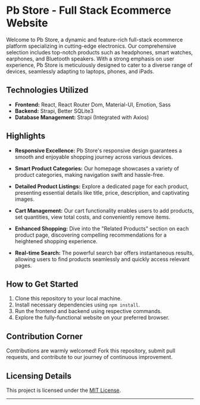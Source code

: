

# Pb Store - Full Stack Ecommerce Website

Welcome to Pb Store, a dynamic and feature-rich full-stack ecommerce platform specializing in cutting-edge electronics. Our comprehensive selection includes top-notch products such as headphones, smart watches, earphones, and Bluetooth speakers. With a strong emphasis on user experience, Pb Store is meticulously designed to cater to a diverse range of devices, seamlessly adapting to laptops, phones, and iPads.

## Technologies Utilized

- **Frontend:** React, React Router Dom, Material-UI, Emotion, Sass
- **Backend:** Strapi, Better SQLite3
- **Database Management:** Strapi (Integrated with Axios)

## Highlights

- **Responsive Excellence:** Pb Store's responsive design guarantees a smooth and enjoyable shopping journey across various devices.

- **Smart Product Categories:** Our homepage showcases a variety of product categories, making navigation swift and hassle-free.

- **Detailed Product Listings:** Explore a dedicated page for each product, presenting essential details like title, price, description, and captivating images.

- **Cart Management:** Our cart functionality enables users to add products, set quantities, view total costs, and conveniently remove items.

- **Enhanced Shopping:** Dive into the "Related Products" section on each product page, discovering compelling recommendations for a heightened shopping experience.

- **Real-time Search:** The powerful search bar offers instantaneous results, allowing users to find products seamlessly and quickly access relevant pages.

## How to Get Started

1. Clone this repository to your local machine.
2. Install necessary dependencies using `npm install`.
3. Run the frontend and backend using respective commands.
4. Explore the fully-functional website on your preferred browser.

## Contribution Corner

Contributions are warmly welcomed! Fork this repository, submit pull requests, and contribute to our journey of continuous improvement.

## Licensing Details

This project is licensed under the [MIT License](LICENSE).

---

